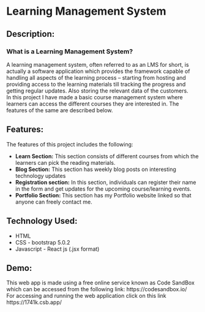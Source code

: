 # Learning Management System

<h2>Description:</h2> <h3>What is a  Learning Management System?</h3>
<p>A learning management system, often referred to as an LMS for short, is actually a software application which provides the framework capable of handling all aspects of the learning process – starting from hosting and providing access to the learning materials till tracking the progress and getting regular updates. Also storing the relevant data of the customers. <br/>
In this project I have made a basic course management system where learners can access the different courses they are interested in. The features of the same are described below.</p>
<h2>Features:</h2>
<p>The features of this project includes the following:</p>
<ul>
<li><b>Learn Section:</b> This section consists of different courses from which the learners can pick the reading materials. </li>
<li><b>Blog Section:</b> This section has weekly blog posts on interesting technology updates </li>
<li><b>Registration section:</b> In this section, individuals can register their name in the form and get updates for the upcoming course/learning events.</li>
<li><b>Portfolio Section: </b>This section has my Portfolio website linked so that anyone can freely contact me.	</li>
</ul>
<h2>Technology Used: </h2>
<ul>
<li/>HTML 
<li/>CSS - bootstrap 5.0.2
<li/>Javascript - React js (.jsx format)
</ul>
<h2>Demo: </h2>
<p>This web app is made using a free online service known as Code SandBox which can be accessed from the following link: https://codesandbox.io/<br/>
For accessing and running the web application click on this link https://1741k.csb.app/ </p>
